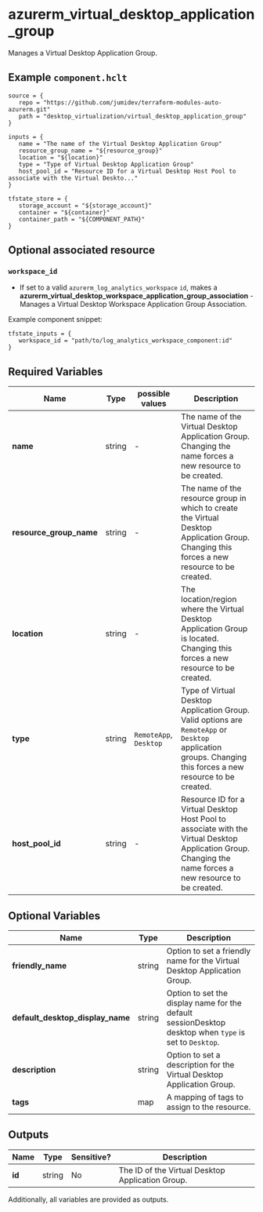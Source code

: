 # azurerm_virtual_desktop_application_group

Manages a Virtual Desktop Application Group.

## Example `component.hclt`

```hcl
source = {
   repo = "https://github.com/jumidev/terraform-modules-auto-azurerm.git"   
   path = "desktop_virtualization/virtual_desktop_application_group"   
}

inputs = {
   name = "The name of the Virtual Desktop Application Group"   
   resource_group_name = "${resource_group}"   
   location = "${location}"   
   type = "Type of Virtual Desktop Application Group"   
   host_pool_id = "Resource ID for a Virtual Desktop Host Pool to associate with the Virtual Deskto..."   
}

tfstate_store = {
   storage_account = "${storage_account}"   
   container = "${container}"   
   container_path = "${COMPONENT_PATH}"   
}

```
## Optional associated resource


### `workspace_id` 

- If set to a valid `azurerm_log_analytics_workspace` `id`, makes a **azurerm_virtual_desktop_workspace_application_group_association** - Manages a Virtual Desktop Workspace Application Group Association.

Example component snippet:

```hcl
tfstate_inputs = {
   workspace_id = "path/to/log_analytics_workspace_component:id"
}
```


## Required Variables

| Name | Type |  possible values |  Description |
| ---- | --------- |  ----------- | ----------- |
| **name** | string |  -  |  The name of the Virtual Desktop Application Group. Changing the name forces a new resource to be created. | 
| **resource_group_name** | string |  -  |  The name of the resource group in which to create the Virtual Desktop Application Group. Changing this forces a new resource to be created. | 
| **location** | string |  -  |  The location/region where the Virtual Desktop Application Group is located. Changing this forces a new resource to be created. | 
| **type** | string |  `RemoteApp`, `Desktop`  |  Type of Virtual Desktop Application Group. Valid options are `RemoteApp` or `Desktop` application groups. Changing this forces a new resource to be created. | 
| **host_pool_id** | string |  -  |  Resource ID for a Virtual Desktop Host Pool to associate with the Virtual Desktop Application Group. Changing the name forces a new resource to be created. | 

## Optional Variables

| Name | Type |  Description |
| ---- | --------- |  ----------- |
| **friendly_name** | string |  Option to set a friendly name for the Virtual Desktop Application Group. | 
| **default_desktop_display_name** | string |  Option to set the display name for the default sessionDesktop desktop when `type` is set to `Desktop`. | 
| **description** | string |  Option to set a description for the Virtual Desktop Application Group. | 
| **tags** | map |  A mapping of tags to assign to the resource. | 



## Outputs

| Name | Type | Sensitive? | Description |
| ---- | ---- | --------- | --------- |
| **id** | string | No  | The ID of the Virtual Desktop Application Group. | 

Additionally, all variables are provided as outputs.
